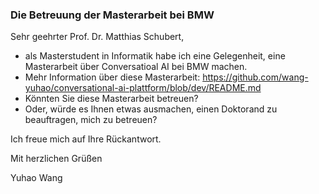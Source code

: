 ### Die Betreuung der Masterarbeit bei BMW

Sehr geehrter Prof. Dr. Matthias Schubert,

+ als Masterstudent in Informatik habe ich eine Gelegenheit, eine Masterarbeit  über Conversatioal AI bei BMW machen.
+ Mehr Information über diese Masterarbeit: https://github.com/wang-yuhao/conversational-ai-plattform/blob/dev/README.md
+ Könnten Sie diese Masterarbeit betreuen?
+ Oder, würde es Ihnen etwas ausmachen, einen Doktorand zu beauftragen, mich zu betreuen?

Ich freue mich auf Ihre Rückantwort.


Mit herzlichen Grüßen

Yuhao Wang
